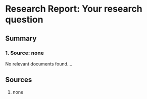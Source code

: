 # Research Report: Your research question

## Summary

### 1. Source: none

No relevant documents found....

## Sources
1. none
